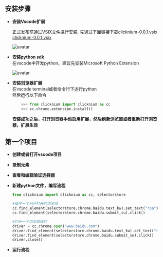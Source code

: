## 安装步骤

- **安装Vscode扩展**  

    正式发布前通过VSIX文件进行安装, 先通过下面链接下载clicknium-0.0.1.vsix  
    <a href="https://github.com/k-saihua/clicknium-docs-test" target="_blank">clicknium-0.0.1.vsix</a>  

    ![avatar](/img/vsce-install.png)

- **安装python sdk**  
    在vscode中开发python，建议先安装Microsoft Python Extension  

    ![avatar](/img/pye-install.png)

- **安装浏览器扩展**  
    在vscode terminal或者命令行下运行python  
    然后运行以下命令  
    ```python
        >>> from clicknium import clicknium as cc
        >>> cc.chrome.extension.install()
    ```
    **安装成功之后，打开浏览器手动启用扩展，然后刷新浏览器或者重新打开浏览器，扩展生效**  

## 第一个项目

- **创建或者打开vscode项目**   

- **录制元素**   

- **查看和编辑验证选择器**   

- **新建python文件，编写流程**  
    ```python
    from clicknium import clicknium as cc, selectorstore

    #操作一个已经打开的浏览器
    cc.find_element(selectorstore.chrome.baidu.text_kw).set_text("rpa")
    cc.find_element(selectorstore.chrome.baidu.submit_su).click()

    #打开一个浏览器操作
    driver = cc.chrome.open("www.baidu.com")
    driver.find_element(selectorstore.chrome.baidu.text_kw).set_text("rpa")
    driver.find_element(selectorstore.chrome.baidu.submit_su).click()
    driver.close()
    ```

- **运行流程**  